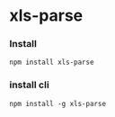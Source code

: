 # xls-parse

### Install
````
npm install xls-parse
````

### install cli
````
npm install -g xls-parse
````
